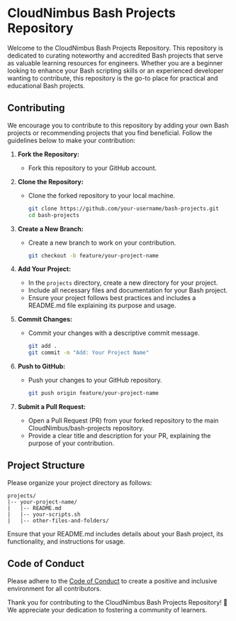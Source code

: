 # CloudNimbus Bash Projects Repository

Welcome to the CloudNimbus Bash Projects Repository. This repository is dedicated to curating noteworthy and accredited Bash projects that serve as valuable learning resources for engineers. Whether you are a beginner looking to enhance your Bash scripting skills or an experienced developer wanting to contribute, this repository is the go-to place for practical and educational Bash projects.

## Contributing

We encourage you to contribute to this repository by adding your own Bash projects or recommending projects that you find beneficial. Follow the guidelines below to make your contribution:

1. **Fork the Repository:**
   - Fork this repository to your GitHub account.

2. **Clone the Repository:**
   - Clone the forked repository to your local machine.
     ```bash
     git clone https://github.com/your-username/bash-projects.git
     cd bash-projects
     ```

3. **Create a New Branch:**
   - Create a new branch to work on your contribution.
     ```bash
     git checkout -b feature/your-project-name
     ```

4. **Add Your Project:**
   - In the `projects` directory, create a new directory for your project.
   - Include all necessary files and documentation for your Bash project.
   - Ensure your project follows best practices and includes a README.md file explaining its purpose and usage.

5. **Commit Changes:**
   - Commit your changes with a descriptive commit message.
     ```bash
     git add .
     git commit -m "Add: Your Project Name"
     ```

6. **Push to GitHub:**
   - Push your changes to your GitHub repository.
     ```bash
     git push origin feature/your-project-name
     ```

7. **Submit a Pull Request:**
   - Open a Pull Request (PR) from your forked repository to the main CloudNimbus/bash-projects repository.
   - Provide a clear title and description for your PR, explaining the purpose of your contribution.

## Project Structure

Please organize your project directory as follows:

```
projects/
|-- your-project-name/
|   |-- README.md
|   |-- your-scripts.sh
|   |-- other-files-and-folders/
```

Ensure that your README.md includes details about your Bash project, its functionality, and instructions for usage.

## Code of Conduct

Please adhere to the [Code of Conduct](CODE_OF_CONDUCT.md) to create a positive and inclusive environment for all contributors.

Thank you for contributing to the CloudNimbus Bash Projects Repository! 🌟 We appreciate your dedication to fostering a community of learners.
